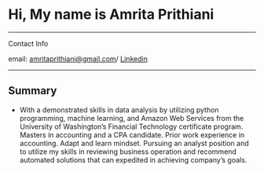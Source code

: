 # Hi, My name is Amrita Prithiani

----

Contact Info

email: amritaprithiani@gmail.com/ [Linkedin][https://www.linkedin.com/in/amrita-prithiani-2abb6517/]

-----

## Summary

- With a demonstrated skills in data analysis by utilizing python programming, machine learning, and Amazon Web Services from the University of Washington’s Financial Technology certificate program. Masters in accounting and a CPA candidate. Prior work experience in accounting. Adapt and learn mindset. Pursuing an analyst position and to utilize my skills in reviewing business operation and recommend automated solutions that can expedited in achieving company’s goals.

<!---
amritaprithiani/amritaprithiani is a ✨ special ✨ repository because its `README.md` (this file) appears on your GitHub profile.
You can click the Preview link to take a look at your changes.
--->

[https://www.linkedin.com/in/amrita-prithiani-2abb6517/]: https://www.linkedin.com/in/amrita-prithiani-2abb6517/
